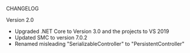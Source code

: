 CHANGELOG

Version 2.0
* Upgraded .NET Core to Version 3.0 and the projects to VS 2019
* Updated SMC to version 7.0.2
* Renamed misleading "SerializableController" to "PersistentController"
